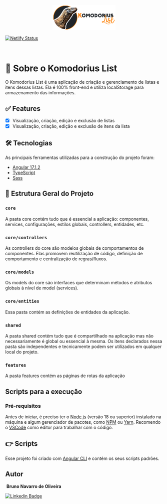<p align="center">
  <img src="https://github.com/bnavarroo/komodorius-list/blob/master/src/assets/images/logo-with-text.png" alt="Komodorius List" width="200px" />
</p>

[![Netlify Status](https://api.netlify.com/api/v1/badges/8ace8cef-f83c-4746-b9cc-d413114e2806/deploy-status)](https://app.netlify.com/sites/komodorius-list/deploys)

<br />

# 🚀 Sobre o Komodorius List

O Komodorius List é uma aplicação de criação e gerenciamento de listas e itens dessas listas. Ela é 100% front-end e utiliza localStorage para armazenamento das informações.

## ✅ Features

- [x] Visualização, criação, edição e exclusão de listas
- [x] Visualização, criação, edição e exclusão de itens da lista

## 🛠 Tecnologias

As principais ferramentas utilizadas para a construção do projeto foram:

- [Angular 17.1.2](https://angular.io/)
- [TypeScript](https://www.typescriptlang.org/)
- [Sass](https://sass-lang.com/)

## 🚧 Estrutura Geral do Projeto

### `core`
A pasta core contém tudo que é essencial a aplicação: componentes, services, configurações, estilos globais, controllers, entidades, etc.

### `core/controllers`
As controllers do core são modelos globais de comportamentos de componentes. Elas promovem reutilização de código, definição de comportamento e centralização de regras/fluxos.

### `core/models`
Os models do core são interfaces que determinam métodos e atributos globais à nível de model (services).

### `core/entities`
Essa pasta contém as definições de entidades da aplicação.

### `shared`
A pasta shared contém tudo que é compartilhado na aplicação mas não necessariamente é global ou essencial à mesma. Os itens declarados nessa pasta são independentes e tecnicamente podem ser utilizados em qualquer local do projeto.

### `features`
A pasta features contém as páginas de rotas da aplicação


## Scripts para a execução

### Pré-requisitos

Antes de iniciar, é preciso ter o [Node.js](https://nodejs.org/en/) (versão 18 ou superior) instalado na máquina e algum gerenciador de pacotes, como [NPM](https://www.npmjs.com/) ou [Yarn](https://yarnpkg.com/). Recomendo o [VSCode](https://code.visualstudio.com/) como editor para trabalhar com o código.

## 👉 Scripts

Esse projeto foi criado com [Angular CLI](https://github.com/angular/angular-cli) e contém os seus scripts padrões.


## Autor

<img style="border-radius: 50%;" src="https://avatars.githubusercontent.com/u/62071446?s=400&u=851a0c918e6257a6cf47ebdcafa271e67f4503fc&v=4" width="100px;" alt=""/>
<b>Bruno Navarro de Oliveira</b></sub>


[![Linkedin Badge](https://img.shields.io/badge/-Bruno-blue?style=flat-square&logo=Linkedin&logoColor=white&link=https://www.linkedin.com/in/bruno-navarro-oliveira/)](https://www.linkedin.com/in/bruno-navarro-oliveira/) 

